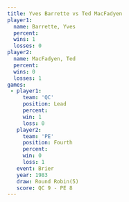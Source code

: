 ```yaml
---
title: Yves Barrette vs Ted MacFadyen
player1:              
  name: Barrette, Yves
  percent:            
  wins: 1             
  losses: 0           
player2:              
  name: MacFadyen, Ted
  percent:            
  wins: 0             
  losses: 1           
games:
 - player1:        
     team: 'QC'    
     position: Lead
     percent:      
     win: 1        
     loss: 0       
   player2:          
     team: 'PE'      
     position: Fourth
     percent:        
     win: 0          
     loss: 1         
   event: Brier        
   year: 1983          
   draw: Round Robin(5)
   score: QC 9 - PE 8  
---
```

